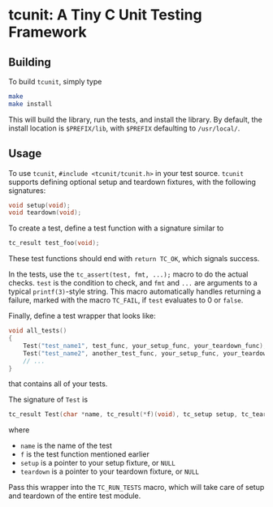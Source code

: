 # tcunit: A Tiny C Unit Testing Framework

## Building

To build `tcunit`, simply type

``` bash
make
make install
```

This will build the library, run the tests, and install the library.  By
default, the install location is `$PREFIX/lib`, with `$PREFIX` defaulting to
`/usr/local/`.

## Usage

To use `tcunit`, `#include <tcunit/tcunit.h>` in your test source.  `tcunit`
supports defining optional setup and teardown fixtures, with the following
signatures:

``` c
void setup(void);
void teardown(void);
```

To create a test, define a test function with a signature similar to

``` c
tc_result test_foo(void);
```

These test functions should end with `return TC_OK`, which signals success.


In the tests, use the `tc_assert(test, fmt, ...);` macro to do the actual
checks. `test` is the condition to check, and `fmt` and `...` are arguments to a
typical `printf(3)`-style string.  This macro automatically handles returning a
failure, marked with the macro `TC_FAIL`, if `test` evaluates to 0 or `false`.

Finally, define a test wrapper that looks like:

``` c
void all_tests()
{
    Test("test_name1", test_func, your_setup_func, your_teardown_func);
    Test("test_name2", another_test_func, your_setup_func, your_teardown_func);
    // ...
}
```

that contains all of your tests.

The signature of `Test` is
```c
tc_result Test(char *name, tc_result(*f)(void), tc_setup setup, tc_teardown teardown);
```

where

* `name` is the name of the test
* `f` is the test function mentioned earlier
* `setup` is a pointer to your setup fixture, or `NULL`
* `teardown` is a pointer to your teardown fixture, or `NULL`

Pass this wrapper into the `TC_RUN_TESTS` macro, which will take care of setup
and teardown of the entire test module.
